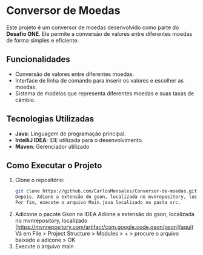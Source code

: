 # Conversor de Moedas

Este projeto é um conversor de moedas desenvolvido como parte do **Desafio ONE**. Ele permite a conversão de valores entre diferentes moedas de forma simples e eficiente.

## Funcionalidades

- Conversão de valores entre diferentes moedas.
- Interface de linha de comando para inserir os valores e escolher as moedas.
- Sistema de modelos que representa diferentes moedas e suas taxas de câmbio.

## Tecnologias Utilizadas

- **Java**: Linguagem de programação principal.
- **IntelliJ IDEA**: IDE utilizada para o desenvolvimento.
- **Maven**: Gerenciador utilizado

## Como Executar o Projeto

1. Clone o repositório:
   ```bash
   git clone https://github.com/CarlosMensales/Conversor-de-moedas.git
   Depois, Adione a extensão do gson, localizada no mvnrepository, localizado [https://mvnrepository.com/artifact/com.google.code.gson/gson](aqui)
   Por fim, execute o arquivo Main.java localizado na pasta src.
   ```
2. Adicione o pacote Gson na IDEA
   Adione a extensão do gson, localizada no mvnrepository, localizado [https://mvnrepository.com/artifact/com.google.code.gson/gson](aqui)
   Vá em File > Project Structure > Modules > + > procure o arquivo baixado e adicone > OK
3. Execute o arquivo main
